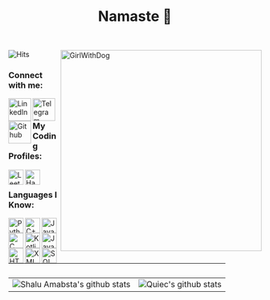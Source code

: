 <h1 align="center">Namaste 🙏</h1>

<br>

![Hits](https://hits.seeyoufarm.com/api/count/incr/badge.svg?url=https://github.com/ambasta-shalu/&title=Profile%20Views)
<img align="right" alt="GirlWithDog" width="400" src="https://cdn.dribbble.com/users/380199/screenshots/17207806/media/019cdf0277844384c2c5cba292d82b4b.gif"/>


<h3 align="left">Connect with me: </h3>
<p align="left">
<a href="https://www.linkedin.com/in/ambasta-shalu/">
    <img align="left" alt="LinkedIn" width="45px" src="https://img.icons8.com/clouds/500/000000/linkedin.png"/>
</a>
<a href="https://t.me/ambasta_shalu">
    <img align="left" alt="Telegram" width="45px" src="https://img.icons8.com/clouds/500/000000/telegram-app.png"/>
</a>
<a href="https://github.com/ambasta-shalu">
    <img align="left" alt="Github" width="45px" src="https://img.icons8.com/clouds/500/000000/github.png"/>
</a>
</p>

<br>

<h3 align="left">My Coding Profiles: </h3>
<p align="left">
<a href="https://leetcode.com/ambasta-shalu/">
    <img align="left" alt="LeetCode" width="30px" src="https://img.icons8.com/external-tal-revivo-shadow-tal-revivo/96/000000/external-level-up-your-coding-skills-and-quickly-land-a-job-logo-shadow-tal-revivo.png"/>
</a>
<a href="https://www.hackerrank.com/ambasta_shalu">
    <img align="left" alt="HackerRank" width="30px" src="https://img.icons8.com/external-tal-revivo-filled-tal-revivo/96/000000/external-hackerrank-is-a-technology-company-that-focuses-on-competitive-programming-logo-filled-tal-revivo.png"/>
</a>
</p>

<br>

<h3 align="left">Languages I Know: </h3>
<p align="left">

<img align="left" alt="Python" width="30px" src="https://img.icons8.com/external-flaticons-lineal-color-flat-icons/64/000000/external-python-mobile-app-development-flaticons-lineal-color-flat-icons.png"/>
<img align="left" alt="C++" width="30px" src="https://img.icons8.com/external-others-iconmarket/64/000000/external-cpp-file-types-others-iconmarket-2.png"/>
<img align="left" alt="Java" width="30px" src="https://img.icons8.com/nolan/512/java-coffee-cup-logo.png"/>
<img align="left" alt="C" width="30px" src="https://img.icons8.com/color/96/000000/c-cute.png"/>
<img align="left" alt="Kotlin" width="30px" src="https://img.icons8.com/color/480/000000/kotlin.png"/>
<img align="left" alt="JavaScript" width="30px" src="https://img.icons8.com/external-flaticons-lineal-color-flat-icons/64/000000/external-javascript-mobile-app-development-flaticons-lineal-color-flat-icons.png"/>
<img align="left" alt="HTML/CSS" width="30px" src="https://img.icons8.com/external-flaticons-lineal-color-flat-icons/64/000000/external-html-web-development-flaticons-lineal-color-flat-icons.png"/>
<img align="left" alt="XML" width="30px" src="https://img.icons8.com/dusk/64/000000/xml-file.png"/>
<img align="left" alt="SQL" width="30px" src="https://img.icons8.com/external-flaticons-lineal-color-flat-icons/64/000000/external-sql-web-hosting-flaticons-lineal-color-flat-icons.png"/>
</p>

<br>
<br>
<br>

‏‏‎ ‎| ‏‏‎ ‎
 --- | ---
![Shalu Amabsta's github stats](https://github-readme-stats.vercel.app/api?username=ambasta-shalu&show_icons=true&theme=radical&include_all_commits=true) | ![Quiec's github stats](https://github-readme-stats.vercel.app/api/top-langs/?username=ambasta-shalu&theme=radical&layout=compact)



<!---
ambasta-shalu/ambasta-shalu is a ✨ special ✨ repository because its `README.md` (this file) appears on your GitHub profile.
You can click the Preview link to take a look at your changes.
--->

